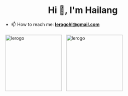 <h1 align="center">Hi 👋, I'm Hailang</h1>

- 📫 How to reach me:  **lerogohl@gmail.com**

<a href="https://github.com/lerogo">
<img align="center" src="https://github-readme-stats.vercel.app/api?username=lerogo&show_icons=true&locale=en" alt="lerogo" height="180" style="margin: 5px; margin-bottom: 20px;" /></a>
<a href="https://github.com/lerogo">
<img align="center" src="https://github-readme-stats.vercel.app/api/top-langs/?username=lerogo&layout=compact&langs_count=6&locale=en&hide=c" alt="lerogo" height="180"  style="margin: 5px; margin-bottom: 20px;"/>
</a>
